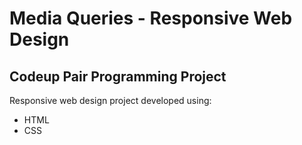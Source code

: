# Media Queries - Responsive Web Design
## Codeup Pair Programming Project

Responsive web design project developed using:
- HTML
- CSS
